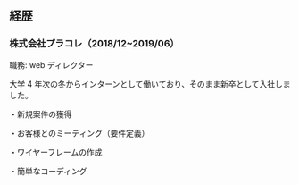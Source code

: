 ## 経歴

### 株式会社プラコレ（2018/12~2019/06）

職務: web ディレクター

大学 4 年次の冬からインターンとして働いており、そのまま新卒として入社しました。

・新規案件の獲得

・お客様とのミーティング（要件定義）

・ワイヤーフレームの作成

・簡単なコーディング
